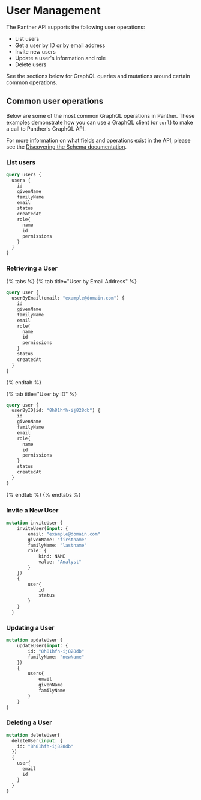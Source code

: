 # User Management

The Panther API supports the following user operations:

* List users
* Get a user by ID or by email address
* Invite new users
* Update a user's information and role
* Delete users

See the sections below for GraphQL queries and mutations around certain common operations.

## Common user operations

Below are some of the most common GraphQL operations in Panther. These examples demonstrate how you can use a GraphQL client (or `curl`) to make a call to Panther's GraphQL API.&#x20;

For more information on what fields and operations exist in the API, please see the [Discovering the Schema documentation](https://docs.runpanther.io/api-beta/discovering-the-schema).

### List users

```graphql
query users {
  users {
    id
    givenName
    familyName
    email
    status
    createdAt
    role{
      name
      id
      permissions
    }
  }
}
```

### Retrieving a User

{% tabs %}
{% tab title="User by Email Address" %}
```graphql
query user {
  userByEmail(email: "example@domain.com") {
    id
    givenName
    familyName
    email
    role{
      name
      id
      permissions
    }
    status
    createdAt
  }
}
```
{% endtab %}

{% tab title="User by ID" %}
```graphql
query user {
  userByID(id: "8h81hfh-ij828db") {
    id
    givenName
    familyName
    email
    role{
      name
      id
      permissions
    }
    status
    createdAt
  }
}
```
{% endtab %}
{% endtabs %}

### Invite a New User

```graphql
mutation inviteUser {
    inviteUser(input: {
        email: "example@domain.com"
        givenName: "firstname"
        familyName: "lastname"
        role: {
            kind: NAME
            value: "Analyst"
        }
    })
    {
        user{
            id
            status
        }
    }
  }
```

### Updating a User

```graphql
mutation updateUser {
    updateUser(input: {
        id: "8h81hfh-ij828db"
        familyName: "newName"
    })
    {
        users{
            email
            givenName
            familyName
        }
    }
}
```

### Deleting a User

```graphql
mutation deleteUser{
  deleteUser(input: {
    id: "8h81hfh-ij828db"
  })
  {
    user{
      email
      id
    }
  }
}
```
